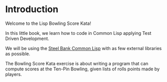 # Introduction

Welcome to the Lisp Bowling Score Kata! 

In this little book, we learn how to code in Common Lisp applying Test Driven Development. 

We will be using the [Steel Bank Common Lisp](https://www/sbcl/org/) with as few external libraries as possible.

The Bowling Score Kata exercise is about writing a program that can compute scores at the Ten-Pin Bowling, given lists of rolls points made by players.
